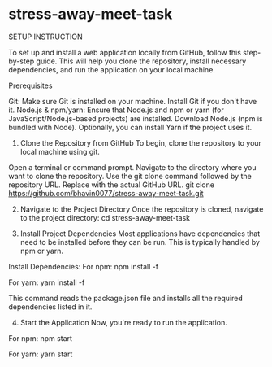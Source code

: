 # stress-away-meet-task
SETUP INSTRUCTION

To set up and install a web application locally from GitHub, follow this step-by-step guide. 
This will help you clone the repository, install necessary dependencies, and run the application on your local machine.

Prerequisites

Git: Make sure Git is installed on your machine. Install Git if you don't have it.
Node.js & npm/yarn: Ensure that Node.js and npm or yarn (for JavaScript/Node.js-based projects) are installed.
Download Node.js (npm is bundled with Node).
Optionally, you can install Yarn if the project uses it.

1. Clone the Repository from GitHub
To begin, clone the repository to your local machine using git.

Open a terminal or command prompt.
Navigate to the directory where you want to clone the repository.
Use the git clone command followed by the repository URL. Replace <repository-url> with the actual GitHub URL.
git clone https://github.com/bhavin0077/stress-away-meet-task.git

2. Navigate to the Project Directory
Once the repository is cloned, navigate to the project directory:
cd stress-away-meet-task

3. Install Project Dependencies
Most applications have dependencies that need to be installed before they can be run. This is typically handled by npm or yarn.

Install Dependencies:
For npm:
npm install -f

For yarn:
yarn install -f

This command reads the package.json file and installs all the required dependencies listed in it.

4. Start the Application
Now, you're ready to run the application.

For npm:
npm start

For yarn:
yarn start

